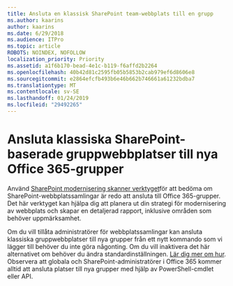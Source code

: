 ```yaml
---
title: Ansluta en klassisk SharePoint team-webbplats till en grupp
ms.author: kaarins
author: kaarins
ms.date: 6/29/2018
ms.audience: ITPro
ms.topic: article
ROBOTS: NOINDEX, NOFOLLOW
localization_priority: Priority
ms.assetid: a1f6b170-bead-4e1c-b119-f6affd2b2264
ms.openlocfilehash: 40b42d81c2595fb05b5853b2cab979ef6d8606e8
ms.sourcegitcommit: e2864efcfb493b6e46b662b746661a61232bdba7
ms.translationtype: MT
ms.contentlocale: sv-SE
ms.lasthandoff: 01/24/2019
ms.locfileid: "29492265"
---
```

# <a name="connect-classic-sharepoint-team-sites-to-new-office-365-groups"></a>Ansluta klassiska SharePoint-baserade gruppwebbplatser till nya Office 365-grupper

Använd [SharePoint modernisering skanner verktyget](https://go.microsoft.com/fwlink/?linkid=873066)för att bedöma om SharePoint-webbplatssamlingar är redo att ansluta till Office 365-grupper. Det här verktyget kan hjälpa dig att planera ut din strategi för modernisering av webbplats och skapar en detaljerad rapport, inklusive områden som behöver uppmärksamhet.
  
Om du vill tillåta administratörer för webbplatssamlingar kan ansluta klassiska gruppwebbplatser till nya grupper från ett nytt kommando som vi lägger till behöver du inte göra någonting. Om du vill inaktivera det här alternativet om behöver du ändra standardinställningen. [Lär dig mer om hur](https://go.microsoft.com/fwlink/?linkid=2004316). Observera att globala och SharePoint-administratörer i Office 365 kommer alltid att ansluta platser till nya grupper med hjälp av PowerShell-cmdlet eller API.
  

